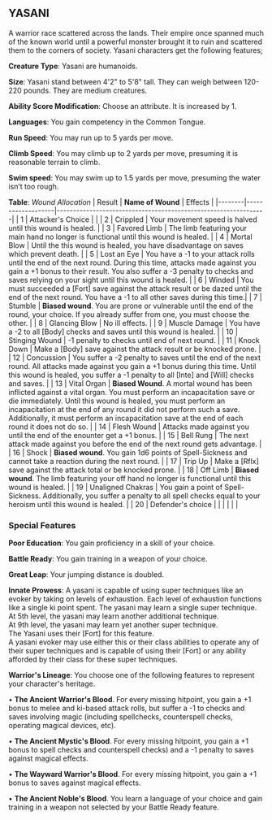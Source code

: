 ## YASANI
A warrior race scattered across the lands. Their empire once spanned much of the known world until a powerful monster brought it to ruin and scattered them to the corners of society. Yasani characters get the following features;

**Creature Type**: Yasani are humanoids.

**Size**: Yasani stand between 4'2" to 5'8" tall. They can weigh between 120-220 pounds. They are medium creatures.

**Ability Score Modification**: Choose an attribute. It is increased by 1.

**Languages**: You gain competency in the Common Tongue.

**Run Speed**: You may run up to 5 yards per move.

**Climb Speed**: You may climb up to 2 yards per move, presuming it is reasonable terrain to climb.

**Swim speed**: You may swim up to 1.5 yards per move, presuming the water isn’t too rough.

**Table**: *Wound Allocation*
| Result | **Name of Wound** | Effects                                                        |
|--------|-------------------|----------------------------------------------------------------|
|   1    | Attacker's Choice |                                                                |
|   2    | Crippled          | Your movement speed is halved until this wound is healed.      |
|   3    | Favored Limb      | The limb featuring your main hand no longer is functional until this wound is healed. |
|   4    | Mortal Blow       | Until the this wound is healed, you have disadvantage on saves which prevent death. |
|   5    | Lost an Eye       | You have a -1 to your attack rolls until the end of the next round. During this time, attacks made against you gain a +1 bonus to their result. You also suffer a -3 penalty to checks and saves relying on your sight until this wound is healed. |
|   6    | Winded            | You must succeeded a [Fort] save against the attack result or be dazed until the end of the next round. You have a -1 to all other saves during this time.|
|   7    | Stumble | **Biased wound**. You are prone or vulnerable until the end of the round, your choice. If you already suffer from one, you must choose the other. |
|   8    | Glancing Blow     | No ill effects.                                     |
|   9    | Muscle Damage     | You have a -2 to all [Body] checks and saves until this wound is healed. |
|   10   | Stinging Wound    | -1 penalty to checks until end of next round. |
|   11   | Knock Down | Make a [Body] save against the attack result  or be knocked prone. |
|   12   | Concussion | You suffer a -2 penalty to saves until the end of the next round. All attacks made against you gain a +1 bonus during this time. Until this wound is healed, you suffer a -1 penalty to all [Inte] and [Will] checks and saves. |
|   13   | Vital Organ | **Biased Wound**. A mortal wound has been inflicted against a vital organ. You must perform an incapacitation save or die immediately. Until this wound is healed, you must perform an incapacitation at the end of any round it did not perform such a save. Additionally, it must perform an incapacitation save at the end of each round it does not do so.  |
|   14   | Flesh Wound | Attacks made against you until the end of the enounter get a +1 bonus. |
|   15   | Bell Rung | The next attack made against you before the end of the next round gets advantage.  |
|   16   | Shock | **Biased wound**. You gain 1d6 points of Spell-Sickness and cannot take a reaction during the next round. |
|   17   | Trip Up           | Make a [Rflx] save against the attack total or be knocked prone.                                  |
|   18   | Off Limb | **Biased wound**. The limb featuring your off hand no longer is functional until this wound is healed. |
|   19   | Unaligned Chakras | You gain a point of Spell-Sickness. Additionally, you suffer a penalty to all spell checks equal to your heroism until this wound is healed. |
|   20   | Defender's choice |                                   |
|        |                                                |                                   |

### Special Features

**Poor Education**: You gain proficiency in a skill of your choice.

**Battle Ready**: You gain training in a weapon of your choice.

**Great Leap**: Your jumping distance is doubled.

**Innate Prowess**: A yasani is capable of using super techniques like an evoker by taking on levels of exhaustion. Each level of exhaustion functions like a single ki point spent. The yasani may learn a single super technique.  
At 5th level, the yasani may learn another additional technique.  
At 9th level, the yasani may learn yet another super technique.  
The Yasani uses their [Fort] for this feature.  
A yasani evoker may use either this or their class abilities to operate any of their super techniques and is capable of using their [Fort] or any ability afforded by their class for these super techniques.

**Warrior's Lineage**: You choose one of the following features to represent your character's heritage.

 • **The Ancient Warrior's Blood**. For every missing hitpoint, you gain a +1 bonus to melee and ki-based attack rolls, but suffer a -1 to checks and saves involving magic (including spellchecks, counterspell checks, operating magical devices, etc).

 • **The Ancient Mystic's Blood**. For every missing hitpoint, you gain a +1 bonus to spell checks and counterspell checks) and a -1 penalty to saves against magical effects.

 • **The Wayward Warrior's Blood**. For every missing hitpoint, you gain a +1 bonus to saves against magical effects.

 • **The Ancient Noble's Blood**. You learn a language of your choice and gain training in a weapon not selected by your Battle Ready feature.
